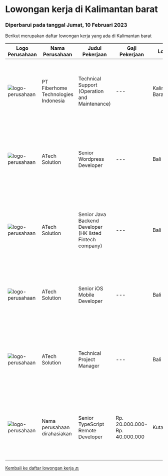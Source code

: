 
  # Lowongan kerja di Kalimantan barat

  ### Diperbarui pada tanggal Jumat, 10 Februari 2023

  Berikut merupakan daftar lowongan kerja yang ada di Kalimantan barat

  |Logo Perusahaan | Nama Perusahaan | Judul Pekerjaan | Gaji Pekerjaan | Lokasi | Deskripsi | Tanggal diunggah | Pranala |
  | -------------- | --------------- | --------------- | --------- | --------- | -------------- | ------- | ----------- |
  |![logo-perusahaan](https://image-service-cdn.seek.com.au/75a0e137cbbbb6119c508c6dc1464d0ff9ef547b/ee4dce1061f3f616224767ad58cb2fc751b8d2dc)|PT Fiberhome Technologies Indonesia|Technical Support (Operation and Maintenance)|---|Kalimantan Barat|Job Description:1. Assist director to carry out work2.Translate for director and communicate with technical customer 3. Assist director to manage...|Selasa, 07 Februari 2023|https://www.jobstreet.co.id/id/job/technical-support-operation-and-maintenance-4215027?token=0~424b9ce0-8ea3-43dd-b30d-811a0b1f934d&sectionRank=1&jobId=jobstreet-id-job-4215027|
|![logo-perusahaan](https://image-service-cdn.seek.com.au/01cd86444ba33e86855e0cce80ed2ebf9dcff3e2/ee4dce1061f3f616224767ad58cb2fc751b8d2dc)|ATech Solution|Senior Wordpress Developer|---|Bali|Job Responsibilities:  Build custom WordPress solutions with strict design guidelines using PHP, HTML, SASS/CSS &amp; JavaScript Assist the...|Rabu, 08 Februari 2023|https://www.jobstreet.co.id/id/job/senior-wordpress-developer-4216231?token=0~424b9ce0-8ea3-43dd-b30d-811a0b1f934d&sectionRank=2&jobId=jobstreet-id-job-4216231|
|![logo-perusahaan](https://image-service-cdn.seek.com.au/01cd86444ba33e86855e0cce80ed2ebf9dcff3e2/ee4dce1061f3f616224767ad58cb2fc751b8d2dc)|ATech Solution|Senior Java Backend Developer (HK listed Fintech company)|---|Bali|Roles &amp; Responsibilities: Analyzing existing systems and business models Understanding software development lifecycle Translating client...|Kamis, 02 Februari 2023|https://www.jobstreet.co.id/id/job/senior-java-backend-developer-hk-listed-fintech-company-4208940?token=0~424b9ce0-8ea3-43dd-b30d-811a0b1f934d&sectionRank=3&jobId=jobstreet-id-job-4208940|
|![logo-perusahaan](https://image-service-cdn.seek.com.au/01cd86444ba33e86855e0cce80ed2ebf9dcff3e2/ee4dce1061f3f616224767ad58cb2fc751b8d2dc)|ATech Solution|Senior iOS Mobile Developer|---|Bali|Responsibilities: Research, design, develop, enhance, and maintain high performance iOS applications Collaborate with cross functional teams to...|Sabtu, 04 Februari 2023|https://www.jobstreet.co.id/id/job/senior-ios-mobile-developer-4198404?token=0~424b9ce0-8ea3-43dd-b30d-811a0b1f934d&sectionRank=4&jobId=jobstreet-id-job-4198404|
|![logo-perusahaan](https://image-service-cdn.seek.com.au/01cd86444ba33e86855e0cce80ed2ebf9dcff3e2/ee4dce1061f3f616224767ad58cb2fc751b8d2dc)|ATech Solution|Technical Project Manager|---|Bali|The job duties and responsibility of this role: Familiarity with software development methodologies and frameworks such as Agile / Scrum and Conduct...|Rabu, 18 Januari 2023|https://www.jobstreet.co.id/id/job/technical-project-manager-4188858?token=0~424b9ce0-8ea3-43dd-b30d-811a0b1f934d&sectionRank=5&jobId=jobstreet-id-job-4188858|
|![logo-perusahaan](https://i.ibb.co/sqvTCh9/112815900-stock-vector-no-image-available-icon-flat-vector.webp)|Nama perusahaan dirahasiakan|Senior TypeScript Remote Developer|Rp. 20.000.000-Rp. 40.000.000|Kuta|The RoleAs a senior developer, you’ll be part of a delivery team made up of a Tech Lead, Product Manager, and other senior developers. For some...|Rabu, 11 Januari 2023|https://www.jobstreet.co.id/id/job/senior-typescript-remote-developer-4161406?token=0~424b9ce0-8ea3-43dd-b30d-811a0b1f934d&sectionRank=6&jobId=jobstreet-id-job-4161406|


  [Kembali ke daftar lowongan kerja 🔙](../README.md#daftar-lowongan-kerja)
  